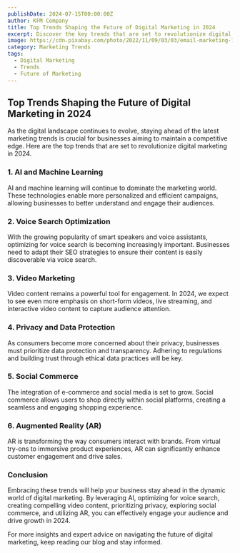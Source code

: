 ```yaml
---
publishDate: 2024-07-15T00:00:00Z
author: KFM Company
title: Top Trends Shaping the Future of Digital Marketing in 2024
excerpt: Discover the key trends that are set to revolutionize digital marketing in 2024 and how your business can stay ahead of the curve.
image: https://cdn.pixabay.com/photo/2022/11/09/03/03/email-marketing-7579810_1280.png
category: Marketing Trends
tags:
  - Digital Marketing
  - Trends
  - Future of Marketing
---
```


## Top Trends Shaping the Future of Digital Marketing in 2024

As the digital landscape continues to evolve, staying ahead of the latest marketing trends is crucial for businesses aiming to maintain a competitive edge. Here are the top trends that are set to revolutionize digital marketing in 2024.

### 1. AI and Machine Learning

AI and machine learning will continue to dominate the marketing world. These technologies enable more personalized and efficient campaigns, allowing businesses to better understand and engage their audiences.

### 2. Voice Search Optimization

With the growing popularity of smart speakers and voice assistants, optimizing for voice search is becoming increasingly important. Businesses need to adapt their SEO strategies to ensure their content is easily discoverable via voice search.

### 3. Video Marketing

Video content remains a powerful tool for engagement. In 2024, we expect to see even more emphasis on short-form videos, live streaming, and interactive video content to capture audience attention.

### 4. Privacy and Data Protection

As consumers become more concerned about their privacy, businesses must prioritize data protection and transparency. Adhering to regulations and building trust through ethical data practices will be key.

### 5. Social Commerce

The integration of e-commerce and social media is set to grow. Social commerce allows users to shop directly within social platforms, creating a seamless and engaging shopping experience.

### 6. Augmented Reality (AR)

AR is transforming the way consumers interact with brands. From virtual try-ons to immersive product experiences, AR can significantly enhance customer engagement and drive sales.

### Conclusion

Embracing these trends will help your business stay ahead in the dynamic world of digital marketing. By leveraging AI, optimizing for voice search, creating compelling video content, prioritizing privacy, exploring social commerce, and utilizing AR, you can effectively engage your audience and drive growth in 2024.

For more insights and expert advice on navigating the future of digital marketing, keep reading our blog and stay informed.
